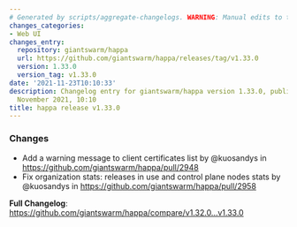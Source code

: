 ```yaml
---
# Generated by scripts/aggregate-changelogs. WARNING: Manual edits to this files will be overwritten.
changes_categories:
- Web UI
changes_entry:
  repository: giantswarm/happa
  url: https://github.com/giantswarm/happa/releases/tag/v1.33.0
  version: 1.33.0
  version_tag: v1.33.0
date: '2021-11-23T10:10:33'
description: Changelog entry for giantswarm/happa version 1.33.0, published on 23
  November 2021, 10:10
title: happa release v1.33.0
---
```


### Changes

* Add a warning message to client certificates list by @kuosandys in https://github.com/giantswarm/happa/pull/2948
* Fix organization stats: releases in use and control plane nodes stats by @kuosandys in https://github.com/giantswarm/happa/pull/2958


**Full Changelog**: https://github.com/giantswarm/happa/compare/v1.32.0...v1.33.0
